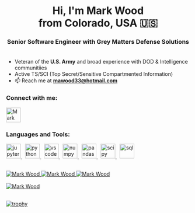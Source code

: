 <!DOCTYPE html>


<!---
This README.md file is my GitHub profile
-->


<!--- Title and metadata -->
<html>
<head>
    <meta charset="UTF-8">
    <meta name="description" content="GitHub Profile README.MD">
    <meta name="keywords" content="GitHub, Profile, Bio, Snapshot, Summary, Readme">
    <meta name="author" content="Mark Wood">
    <meta name="viewport" content="width=device-width, initial-scale=1.0">
    <h1 align="center">
        Hi, I'm Mark Wood <br> from Colorado, USA 🇺🇸
    </h1>
</head>


<!--- Subtitle -->
<head>
    <h3 align="center">
        Senior Software Engineer with Grey Matters Defense Solutions
    <br><br>
    </h3>
    
</head>


<!--- Snapshot of Events -->
- Veteran of the **U.S. Army** and broad experience with DOD & Intelligence communitiies
- Active TS/SCI (Top Secret/Sensitive Compartmented Information)
- 📫 Reach me at **mawood33@hotmail.com**


<!--- Social Networks - Connect with me -->
<head>
    <h3 align="left">Connect with me:</h3>
</head>

<body>
    <p align="left">
        <a href="https://www.linkedin.com/in/mawood33" target="blank">
        <img align="center" src="https://github.com/mawood33/tech-skill-icons/blob/main/linkedin-icon.png" alt="Mark Wood" height="40" width="40"/>
        </a>
    </p>
</body>


<!--- Technical Skills - Languages and Tools -->
<head>
    <h3 align="left">Languages and Tools:</h3>
</head>

<body>
    <p align="left">
        <a href="https://github.com/mawood33" target="_blank">
        <img src="https://www.kubeflow.org/docs/images/logos/Jupyter.png" alt="jupyternotebook" width="40" height="40"/>
        </a>
        &nbsp;
        <a href="https://github.com/mawood33" target="_blank">
        <img src="https://github.com/mawood33/tech-skill-icons/blob/main/python-icon.png" alt="python" width="40" height="40"/>
        </a>
        &nbsp;
        <a href="https://github.com/mawood33" target="_blank">
        <img src="https://github.com/mawood33/tech-skill-icons/blob/main/vscode-icon.png" alt="vscode" width="40" height="40"/>
        </a>
        &nbsp;
        <a href="https://github.com/mawood33" target="_blank">
        <img src="https://github.com/mawood33/tech-skill-icons/blob/main/numpy-icon.png" alt="numpy" width="40" height="40"/>
        </a>
        &nbsp;
        <a href="https://github.com/mawood33" target="_blank">
        <img src="https://github.com/mawood33/tech-skill-icons/blob/main/pandas-icon.png" alt="pandas" width="40" height="40"/>
        </a>
        &nbsp;
        <a href="https://github.com/mawood33" target="_blank">
        <img src="https://github.com/mawood33/tech-skill-icons/blob/main/scipy-icon.png" alt="scipy" width="40" height="40"/>
        </a>
        &nbsp;
        <a href="https://github.com/mawood33" target="_blank">
        <img src="https://github.com/mawood33/tech-skill-icons/blob/main/sql-icon.png" alt="sql" width="40" height="40"/>
        </a>
    </p>
    <br>
</body>


<!--- GitHub Stats Streak Languages -->
<body>
    <div>
        <a href="https://github.com/mawood33" target="_blank">    
        <img src="https://github-readme-stats-git-masterrstaa-rickstaa.vercel.app/api?username=mawood33" alt="Mark Wood"/>
        </a>
        <a href="https://github.com/mawood33" target ="_blank">
        <img src="https://github-readme-streak-stats.herokuapp.com/?user=mawood33" alt="Mark Wood"/>
        </a>
        <a href="https://github.com/mawood33" target ="_blank">
        <img src="https://github-readme-stats-git-masterrstaa-rickstaa.vercel.app/api/top-langs/?username=mawood33&layout=compact" alt="Mark Wood" data-canonical-src="https://github-readme-stats-git-masterrstaa-rickstaa.vercel.app/api/top-langs/?username=mawood33" style="max-width: 100%;">
        </a>
    </div>
    <br>
</body>


<!--- GitHub Repositories -->
<body>
    <div>
        <a href="https://github.com/mawood33/CLI-Command-Line-Interface-Personalization" target ="_blank">
        <img src="https://github-readme-stats-git-masterrstaa-rickstaa.vercel.app/api/pin/?username=mawood33&repo=CLI-Command-Line-Interface-Personalization" alt="Mark Wood"/>
        </a>
        <!--- Additional Repositories
        <a href="https://github.com/mawood33" target ="_blank">
        <img src="https://github-readme-stats-git-masterrstaa-rickstaa.vercel.app/api/pin/?username=mawood33&repo=mawood33" alt="Mark Wood"/>
        </a>
        --->
    </div>
    <br>
</body>


<!--- GitHub Trophies -->
[![trophy](https://github-profile-trophy.vercel.app/?username=mawood33)](https://github.com/mawood33/github-profile-trophy)

</html>

